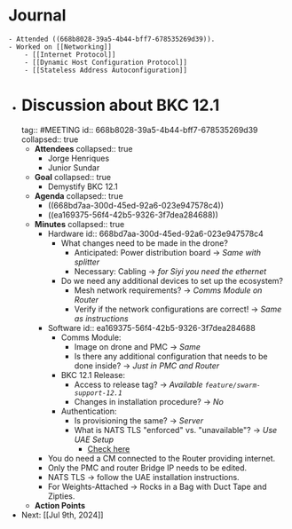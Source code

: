 # Journal
	- Attended ((668b8028-39a5-4b44-bff7-678535269d39)).
	- Worked on [[Networking]]
		- [[Internet Protocol]]
		- [[Dynamic Host Configuration Protocol]]
		- [[Stateless Address Autoconfiguration]]
- # Discussion about BKC 12.1
  tag:: #MEETING
  id:: 668b8028-39a5-4b44-bff7-678535269d39
  collapsed:: true
	- **Attendees**
	  collapsed:: true
		- Jorge Henriques
		- Junior Sundar
	- **Goal**
	  collapsed:: true
		- Demystify BKC 12.1
	- **Agenda**
	  collapsed:: true
		- ((668bd7aa-300d-45ed-92a6-023e947578c4))
		- ((ea169375-56f4-42b5-9326-3f7dea284688))
	- **Minutes**
	  collapsed:: true
		- Hardware
		  id:: 668bd7aa-300d-45ed-92a6-023e947578c4
			- What changes need to be made in the drone?
				- Anticipated: Power distribution board -> *Same with splitter*
				- Necessary: Cabling -> *for Siyi you need the ethernet*
			- Do we need any additional devices to set up the ecosystem?
				- Mesh network requirements? -> *Comms Module on Router*
				- Verify if the network configurations are correct! -> *Same as instructions*
		- Software
		  id:: ea169375-56f4-42b5-9326-3f7dea284688
			- Comms Module:
				- Image on drone and PMC -> *Same*
				- Is there any additional configuration that needs to be done inside? -> *Just in PMC and Router*
			- BKC 12.1 Release:
				- Access to release tag? -> *Available `feature/swarm-support-12.1`*
				- Changes in installation procedure? -> *No*
			- Authentication:
				- Is provisioning the same? -> *Server*
				- What is NATS TLS "enforced" vs. "unavailable"? -> *Use UAE Setup*
					- [Check here](https://ssrc.atlassian.net/wiki/spaces/DRON/pages/949026896/BKC+12.1#Repository-Branches-(Temporary)%2F)
		- You do need a CM connected to the Router providing internet.
		- Only the PMC and router Bridge IP needs to be edited.
		- NATS TLS -> follow the UAE installation instructions.
		- For Weights-Attached -> Rocks in a Bag with Duct Tape and Zipties.
	- **Action Points**
- Next: [[Jul 9th, 2024]]